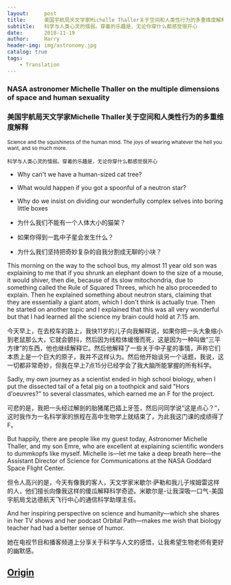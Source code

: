 ```yaml
---
layout:     post
title:      美国宇航局天文学家Michelle Thaller关于空间和人类性行为的多重维度解释
subtitle:   科学与人类心灵的懦弱。穿着的乐趣是，无论你穿什么都感觉很开心
date:       2018-11-19
author:     Harry
header-img: img/astronomy.jpg
catalog: true
tags:
    - Translation
---
```


### NASA astronomer Michelle Thaller on ​the multiple dimensions of space and human sexuality

### 美国宇航局天文学家Michelle Thaller关于空间和人类性行为的多重维度解释

<small>Science and the squishiness of the human mind. The joys of wearing whatever the hell you want, and so much more.</small>

<small>科学与人类心灵的懦弱。穿着的乐趣是，无论你穿什么都感觉很开心</small>

* Why can't we have a human-sized cat tree?
* What would happen if you got a spoonful of a neutron star?
* Why do we insist on dividing our wonderfully complex selves into boring little boxes


* 为什么我们不能有一个人体大小的猫架？
* 如果你得到一匙中子星会发生什么？
* 为什么我们坚持把奇妙复杂的自我分割成无聊的小块？

This morning on the way to the school bus, my almost 11 year old son was explaining to me that if you shrunk an elephant down to the size of a mouse, it would shiver, then die, because of its slow mitochondria, due to something called the Rule of Squared Threes, which he also proceeded to explain. Then he explained something about neutron stars, claiming that they are essentially a giant atom, which I don't think is actually true. Then he started on another topic and I explained that this was all very wonderful but that I had learned all the science my brain could hold at 7:15 am.

今天早上，在去校车的路上，我快11岁的儿子向我解释说，如果你把一头大象缩小到老鼠那么大，它就会颤抖，然后因为线粒体缓慢而死，这是因为一种叫做“三平方律”的东西，他也继续解释它。然后他解释了一些关于中子星的事情，声称它们本质上是一个巨大的原子，我并不这样认为。然后他开始谈另一个话题，我说，这一切都非常奇妙，但我在早上7点15分已经学会了我大脑所能掌握的所有科学。

Sadly, my own journey as a scientist ended in high school biology, when I put the dissected tail of a fetal pig on a toothpick and said "Hors d'oeuvres?" to several classmates, which earned me an F for the project.

可悲的是，我把一头经过解剖的胎猪尾巴插上牙签，然后问同学说“这是点心？”，这时我作为一名科学家的旅程在高中生物学上就结束了，为此我这门课的成绩得了F。

But happily, there are people like my guest today, Astronomer Michelle Thaller, and my son Emre, who are excellent at explaining scientific wonders to dummkopfs like myself. Michelle is—let me take a deep breath here—the Assistant Director of Science for Communications at the NASA Goddard Space Flight Center.

但令人高兴的是，今天有像我的客人，天文学家米歇尔·萨勒和我儿子埃姆雷这样的人，他们擅长向像我这样的傻瓜解释科学奇迹。米歇尔是-让我深吸一口气-美国宇航局戈达德航天飞行中心的通信科学助理主任。

 And her inspiring perspective on science and humanity—which she shares in her TV shows and her podcast Orbital Path—makes me wish that biology teacher had had a better sense of humor.

 她在电视节目和播客频道上分享关于科学与人文的感悟，让我希望生物老师有更好的幽默感。

 ## [Origin](https://bigthink.com/podcast/nasa-astronomer-michelle-thaller-on-the-multiple-dimensions-of-space-and-human-sexuality)
